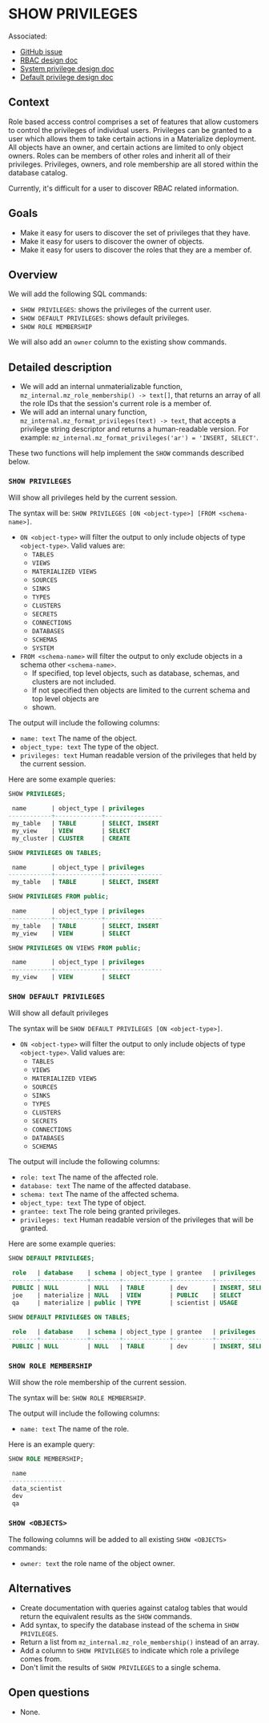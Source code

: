 # SHOW PRIVILEGES

Associated:

- [GitHub issue](https://github.com/MaterializeInc/materialize/issues/20452)
- [RBAC design doc](20230216_role_based_access_control.md)
- [System privilege design doc](20230531_system_privileges.md)
- [Default privilege design doc](20230602_default_privileges.md)

## Context

Role based access control comprises a set of features that allow customers to control the
privileges of individual users. Privileges can be granted to a user which allows them to take
certain actions in a Materialize deployment. All objects have an owner, and certain actions are
limited to only object owners. Roles can be members of other roles and inherit all of their
privileges. Privileges, owners, and role membership are all stored within the database catalog.

Currently, it's difficult for a user to discover RBAC related information.

## Goals

- Make it easy for users to discover the set of privileges that they have.
- Make it easy for users to discover the owner of objects.
- Make it easy for users to discover the roles that they are a member of.

## Overview

We will add the following SQL commands:

- `SHOW PRIVILEGES`: shows the privileges of the current user.
- `SHOW DEFAULT PRIVILEGES`: shows default privileges.
- `SHOW ROLE MEMBERSHIP`

We will also add an `owner` column to the existing show commands.

## Detailed description

- We will add an internal unmaterializable function, `mz_internal.mz_role_membership() -> text[]`,
  that returns an array of all the role IDs that the session's current role is a member of.
- We will add an internal unary function, `mz_internal.mz_format_privileges(text) -> text`,
  that accepts a privilege string descriptor and returns a human-readable version. For
  example: `mz_internal.mz_format_privileges('ar') = 'INSERT, SELECT'`.

These two functions will help implement the `SHOW` commands described below.

### `SHOW PRIVILEGES`

Will show all privileges held by the current session.

The syntax will be: `SHOW PRIVILEGES [ON <object-type>] [FROM <schema-name>]`.

- `ON <object-type>` will filter the output to only include objects of type `<object-type>`. Valid
  values are:
    - `TABLES`
    - `VIEWS`
    - `MATERIALIZED VIEWS`
    - `SOURCES`
    - `SINKS`
    - `TYPES`
    - `CLUSTERS`
    - `SECRETS`
    - `CONNECTIONS`
    - `DATABASES`
    - `SCHEMAS`
    - `SYSTEM`
- `FROM <schema-name>` will filter the output to only exclude objects in a schema other `<schema-name>`.
    - If specified, top level objects, such as database, schemas, and clusters are not included.
    - If not specified then objects are limited to the current schema and top level objects are
    - shown.

The output will include the following columns:

- `name: text` The name of the object.
- `object_type: text` The type of the object.
- `privileges: text` Human readable version of the privileges that held by the current session.

Here are some example queries:

```sql
SHOW PRIVILEGES;

 name       | object_type | privileges
------------+-------------+----------------
 my_table   | TABLE       | SELECT, INSERT
 my_view    | VIEW        | SELECT
 my_cluster | CLUSTER     | CREATE
```

```sql
SHOW PRIVILEGES ON TABLES;

 name       | object_type | privileges
------------+-------------+----------------
 my_table   | TABLE       | SELECT, INSERT
```

```sql
SHOW PRIVILEGES FROM public;

 name       | object_type | privileges
------------+-------------+----------------
 my_table   | TABLE       | SELECT, INSERT
 my_view    | VIEW        | SELECT
```

```sql
SHOW PRIVILEGES ON VIEWS FROM public;

 name       | object_type | privileges
------------+-------------+----------------
 my_view    | VIEW        | SELECT
```

### `SHOW DEFAULT PRIVILEGES`

Will show all default privileges

The syntax will be `SHOW DEFAULT PRIVILEGES [ON <object-type>]`.

- `ON <object-type>` will filter the output to only include objects of type `<object-type>`. Valid
  values are:
  - `TABLES`
  - `VIEWS`
  - `MATERIALIZED VIEWS`
  - `SOURCES`
  - `SINKS`
  - `TYPES`
  - `CLUSTERS`
  - `SECRETS`
  - `CONNECTIONS`
  - `DATABASES`
  - `SCHEMAS`

The output will include the following columns:

- `role: text` The name of the affected role.
- `database: text` The name of the affected database.
- `schema: text` The name of the affected schema.
- `object_type: text` The type of object.
- `grantee: text` The role being granted privileges.
- `privileges: text` Human readable version of the privileges that will be granted.

Here are some example queries:

```sql
SHOW DEFAULT PRIVILEGES;

 role   | database    | schema | object_type | grantee   | privileges
--------+-------------+--------+-------------+-----------+----------------
 PUBLIC | NULL        | NULL   | TABLE       | dev       | INSERT, SELECT
 joe    | materialize | NULL   | VIEW        | PUBLIC    | SELECT
 qa     | materialize | public | TYPE        | scientist | USAGE
```

```sql
SHOW DEFAULT PRIVILEGES ON TABLES;

 role   | database    | schema | object_type | grantee   | privileges
--------+-------------+--------+-------------+-----------+----------------
 PUBLIC | NULL        | NULL   | TABLE       | dev       | INSERT, SELECT
```

### `SHOW ROLE MEMBERSHIP`

Will show the role membership of the current session.

The syntax will be: `SHOW ROLE MEMBERSHIP`.

The output will include the following columns:

- `name: text` The name of the role.

Here is an example query:

```sql
SHOW ROLE MEMBERSHIP;

 name
----------------
 data_scientist
 dev
 qa
```

### `SHOW <OBJECTS>`

The following columns will be added to all existing `SHOW <OBJECTS>` commands:

- `owner: text` the role name of the object owner.

## Alternatives

- Create documentation with queries against catalog tables that would return the equivalent results
  as the `SHOW` commands.
- Add syntax, to specify the database instead of the schema in `SHOW PRIVILEGES`.
- Return a list from `mz_internal.mz_role_membership()` instead of an array.
- Add a column to `SHOW PRIVILEGES` to indicate which role a privilege comes from.
- Don't limit the results of `SHOW PRIVILEGES` to a single schema.

## Open questions

- None.
